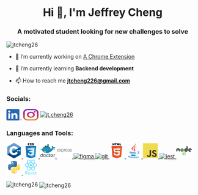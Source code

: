 <h1 align="center">Hi 👋, I'm Jeffrey Cheng</h1>
<h3 align="center">A motivated student looking for new challenges to solve</h3>

<p align="left"> <img src="https://komarev.com/ghpvc/?username=jtcheng26&label=Profile%20views&color=0e75b6&style=flat" alt="jtcheng26" /> </p>

- 🔭 I’m currently working on [A Chrome Extension](https://chrome.google.com/webstore/detail/tasks-for-canvas/kabafodfnabokkkddjbnkgbcbmipdlmb)

- 🌱 I’m currently learning **Backend development**

- 📫 How to reach me **jtcheng226@gmail.com**

<h3 align="left">Socials:</h3>
<p align="left">
<a href="https://linkedin.com/in/jeff-cheng-18887820b" target="blank"><img align="center" src="socials/linkedin.png" alt="jeff-cheng-18887820b" height="30" width="40" /></a>
<a href="https://instagram.com/jt.cheng26" target="blank"><img align="center" src="socials/instagram.svg" alt="jt.cheng26" height="30" width="40" /></a>
<a href="https://codeforces.com/profile/jt.cheng26" target="blank"><img align="center" src="https://cdn.jsdelivr.net/npm/simple-icons@3.0.1/icons/codeforces.svg" alt="jt.cheng26" height="30" width="40" /></a>
</p>

<h3 align="left">Languages and Tools:</h3>
<p align="left"> <a href="https://www.w3schools.com/cpp/" target="_blank"> <img src="https://raw.githubusercontent.com/devicons/devicon/master/icons/cplusplus/cplusplus-original.svg" alt="cplusplus" width="40" height="40"/> </a> <a href="https://www.w3schools.com/css/" target="_blank"> <img src="https://raw.githubusercontent.com/devicons/devicon/master/icons/css3/css3-original-wordmark.svg" alt="css3" width="40" height="40"/> </a> <a href="https://www.docker.com/" target="_blank"> <img src="https://raw.githubusercontent.com/devicons/devicon/master/icons/docker/docker-original-wordmark.svg" alt="docker" width="40" height="40"/> </a> <a href="https://expressjs.com" target="_blank"> <img src="https://raw.githubusercontent.com/devicons/devicon/master/icons/express/express-original-wordmark.svg" alt="express" width="40" height="40"/> </a> <a href="https://www.figma.com/" target="_blank"> <img src="https://www.vectorlogo.zone/logos/figma/figma-icon.svg" alt="figma" width="40" height="40"/> </a> <a href="https://git-scm.com/" target="_blank"> <img src="https://www.vectorlogo.zone/logos/git-scm/git-scm-icon.svg" alt="git" width="40" height="40"/> </a> <a href="https://www.w3.org/html/" target="_blank"> <img src="https://raw.githubusercontent.com/devicons/devicon/master/icons/html5/html5-original-wordmark.svg" alt="html5" width="40" height="40"/> </a> <a href="https://www.java.com" target="_blank"> <img src="https://raw.githubusercontent.com/devicons/devicon/master/icons/java/java-original.svg" alt="java" width="40" height="40"/> </a> <a href="https://developer.mozilla.org/en-US/docs/Web/JavaScript" target="_blank"> <img src="https://raw.githubusercontent.com/devicons/devicon/master/icons/javascript/javascript-original.svg" alt="javascript" width="40" height="40"/> </a> <a href="https://jestjs.io" target="_blank"> <img src="https://www.vectorlogo.zone/logos/jestjsio/jestjsio-icon.svg" alt="jest" width="40" height="40"/> </a> <a href="https://nodejs.org" target="_blank"> <img src="https://raw.githubusercontent.com/devicons/devicon/master/icons/nodejs/nodejs-original-wordmark.svg" alt="nodejs" width="40" height="40"/> </a> <a href="https://www.python.org" target="_blank"> <img src="https://raw.githubusercontent.com/devicons/devicon/master/icons/python/python-original.svg" alt="python" width="40" height="40"/> </a> <a href="https://reactjs.org/" target="_blank"> <img src="https://raw.githubusercontent.com/devicons/devicon/master/icons/react/react-original-wordmark.svg" alt="react" width="40" height="40"/> </a> </p>

<p><img align="left" src="https://github-readme-stats.vercel.app/api/top-langs?username=jtcheng26&show_icons=true&locale=en&layout=compact" alt="jtcheng26" /></p>

<p>&nbsp;<img align="center" src="https://github-readme-stats.vercel.app/api?username=jtcheng26&show_icons=true&locale=en" alt="jtcheng26" /></p>
